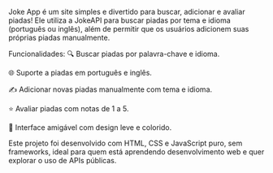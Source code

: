 Joke App é um site simples e divertido para buscar, adicionar e avaliar piadas! Ele utiliza a JokeAPI para buscar piadas por tema e idioma (português ou inglês), além de permitir que os usuários adicionem suas próprias piadas manualmente.

Funcionalidades:
🔍 Buscar piadas por palavra-chave e idioma.

🌐 Suporte a piadas em português e inglês.

✍️ Adicionar novas piadas manualmente com tema e idioma.

⭐ Avaliar piadas com notas de 1 a 5.

🎨 Interface amigável com design leve e colorido.

Este projeto foi desenvolvido com HTML, CSS e JavaScript puro, sem frameworks, ideal para quem está aprendendo desenvolvimento web e quer explorar o uso de APIs públicas.
